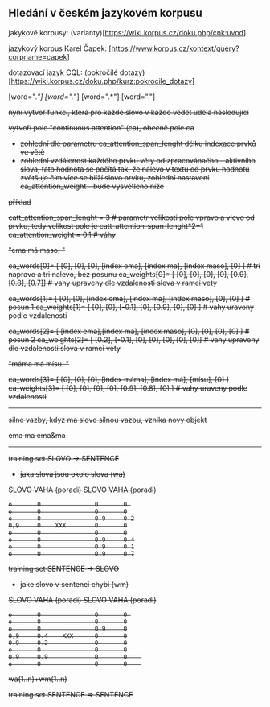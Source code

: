 ## Hledání v českém jazykovém korpusu


jakykové korpusy: (varianty)[https://wiki.korpus.cz/doku.php/cnk:uvod]

jazykový korpus Karel Čapek: [https://www.korpus.cz/kontext/query?corpname=capek]

dotazovací jazyk CQL: (pokročilé dotazy)[https://wiki.korpus.cz/doku.php/kurz:pokrocile_dotazy]





<s>[word=".*"] [word=".*"] [word=".*"] [word="\."]


nyní vytvoř funkci, která pro každé slovo v každé vědět udělá následující

vytvoří pole "continuous attention" (ca), obecně pole ca

- zohlední dle parametru ca_attention_span_lenght délku indexace prvků ve větě
- zohlední vzdálenost každého prvku věty od zpracovánaého - aktivního slova, tato hodnota se počítá  tak, že nalevo v textu od prvku hodnotu zvětšuje čím více se blíží slovo prvku, zohlední nastavení ca_attention_weight - bude vysvětleno níže

příklad

 

catt_attention_span_lenght = 3 # parametr velikosti pole vpravo a vlevo od prvku, tedy velikost pole je catt_attention_span_lenght*2+1
ca_attention_weight = 0.1 # váhy


"ema má maso. "

ca_words[0]=   [ [0],        [0],        [0],           [index ema],        [index ma],        [index maso],     [0]  ] # tri napravo a tri nalevo, bez posunu
ca_weights[0]= [ [0],        [0],        [0],           [0],                [0.9],             [0.8],            [0.7]] # vahy upraveny dle vzdalenosti slova v ramci vety

ca_words[1]=   [ [0],        [0],        [index ema],   [index ma],         [index maso],      [0],              [0]  ] # posun 1
ca_weights[1]= [ [0],        [0],        [-0.1],        [0],                [0.9],             [0],              [0]  ] # vahy uraveny podle vzdalenosti 

ca_words[2]=   [ [index ema],[index ma], [index maso],  [0],                [0],               [0],              [0]  ] # posun 2
ca_weights[2]= [ [0.2],      [-0.1],     [0],           [0],                [0],               [0],              [0]] # vahy upraveny dle vzdalenosti slova v ramci vety


"máma má mísu. "

ca_words[3]=   [ [0],        [0],        [0],     [index máma],        [index má],      [mísu],                  [0]  ]
ca_weights[3]= [ [0],        [0],        [0],     [0],                 [0.9],           [0.8],                   [0]  ] # vahy uraveny podle vzdalenosti 




------------


silne vazby, kdyz ma slovo silnou vazbu, vznika novy objekt

ema ma
ema&ma

----

training set SLOVO -> SENTENCE

- jaka slova jsou okolo slova (wa)

SLOVO       VAHA (poradi)   SLOVO   VAHA (poradi)

    o       0               0       0 
    o       0               0       0
    o       0               0.9     0.2
    0,9     0    XXX        0       0
    o       0               0       0
    o       0               0.9     0.4
    o       0               0.9     0.1
    o       0               0.9     0.7



training set SENTENCE -> SLOVO

- jake slovo v sentenci chybi (wm)

SLOVO       VAHA (poradi)   SLOVO   VAHA (poradi)

    o       0               0       0 
    o       0               0       0
    o       0               0.9     0
    0,9     0.4    XXX      0       0
    0.9     0.2             0       0
    o       0               0       0
    0.9     0.9             0       0    
    o       0               0       0    

wa(1..n)+wm(1..n)


training set SENTENCE => SENTENCE

